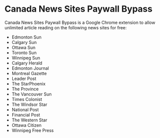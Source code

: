 Canada News Sites Paywall Bypass
================================

Canada News Sites Paywall Bypass is a Google Chrome extension to allow unlimited article reading on the following news sites for free:

* Edmonton Sun
* Calgary Sun
* Ottawa Sun
* Toronto Sun
* Winnipeg Sun
* Calgary Herald
* Edmonton Journal
* Montreal Gazette
* Leader Post
* The StarPhoenix
* The Province
* The Vancouver Sun
* Times Colonist
* The Windsor Star
* National Post
* Financial Post
* The Western Star
* Ottawa Citizen
* Winnipeg Free Press